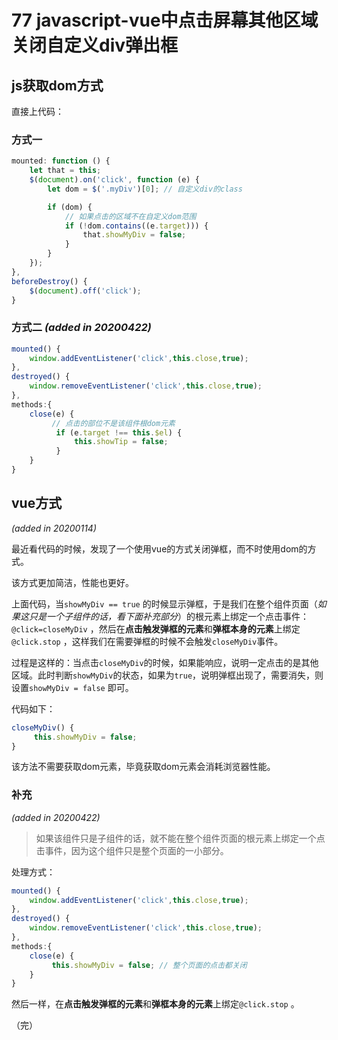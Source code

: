 # 77 javascript-vue中点击屏幕其他区域关闭自定义div弹出框

## js获取dom方式

直接上代码：

### 方式一

```javascript
mounted: function () {
    let that = this;
    $(document).on('click', function (e) {
        let dom = $('.myDiv')[0]; // 自定义div的class

        if (dom) {
            // 如果点击的区域不在自定义dom范围
            if (!dom.contains((e.target))) {
                that.showMyDiv = false;
            }
        } 
    });
},
beforeDestroy() {
    $(document).off('click');
}
```

### 方式二 _\(added in 20200422\)_

```javascript
mounted() {
    window.addEventListener('click',this.close,true);
},
destroyed() {
    window.removeEventListener('click',this.close,true);
},
methods:{
    close(e) {
         // 点击的部位不是该组件根dom元素
          if (e.target !== this.$el) {
              this.showTip = false;
          } 
    }
}
```

## vue方式

_\(added in 20200114\)_

最近看代码的时候，发现了一个使用vue的方式关闭弹框，而不时使用dom的方式。

该方式更加简洁，性能也更好。

上面代码，当`showMyDiv == true` 的时候显示弹框，于是我们在整个组件页面（_如果这只是一个子组件的话，看下面补充部分_）的根元素上绑定一个点击事件：`@click=closeMyDiv` ，然后在**点击触发弹框的元素**和**弹框本身的元素**上绑定`@click.stop` ，这样我们在需要弹框的时候不会触发`closeMyDiv`事件。

过程是这样的：当点击`closeMyDiv`的时候，如果能响应，说明一定点击的是其他区域。此时判断`showMyDiv`的状态，如果为`true`，说明弹框出现了，需要消失，则设置`showMyDiv = false` 即可。

代码如下：

```javascript
closeMyDiv() {
     this.showMyDiv = false;
}
```

该方法不需要获取dom元素，毕竟获取dom元素会消耗浏览器性能。

### 补充

_\(added in 20200422\)_

> 如果该组件只是子组件的话，就不能在整个组件页面的根元素上绑定一个点击事件，因为这个组件只是整个页面的一小部分。

处理方式：

```javascript
mounted() {
    window.addEventListener('click',this.close,true);
},
destroyed() {
    window.removeEventListener('click',this.close,true);
},
methods:{
    close(e) {
         this.showMyDiv = false; // 整个页面的点击都关闭
    }
}
```

然后一样，在**点击触发弹框的元素**和**弹框本身的元素**上绑定`@click.stop` 。

（完）

